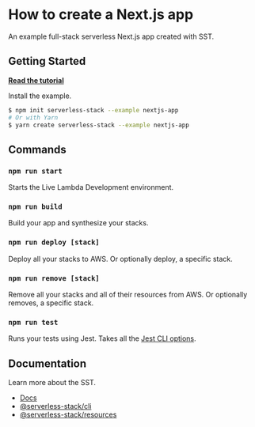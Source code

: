 # How to create a Next.js app

An example full-stack serverless Next.js app created with SST.

## Getting Started

[**Read the tutorial**](https://sst.dev/examples/how-to-create-a-nextjs-app-with-serverless.html)

Install the example.

```bash
$ npm init serverless-stack --example nextjs-app
# Or with Yarn
$ yarn create serverless-stack --example nextjs-app
```

## Commands

### `npm run start`

Starts the Live Lambda Development environment.

### `npm run build`

Build your app and synthesize your stacks.

### `npm run deploy [stack]`

Deploy all your stacks to AWS. Or optionally deploy, a specific stack.

### `npm run remove [stack]`

Remove all your stacks and all of their resources from AWS. Or optionally removes, a specific stack.

### `npm run test`

Runs your tests using Jest. Takes all the [Jest CLI options](https://jestjs.io/docs/en/cli).

## Documentation

Learn more about the SST.

- [Docs](https://docs.sst.dev/)
- [@serverless-stack/cli](https://docs.sst.dev/packages/cli)
- [@serverless-stack/resources](https://docs.sst.dev/packages/resources)
